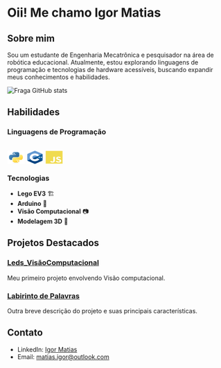 # Oii! Me chamo Igor Matias

## Sobre mim

Sou um estudante de Engenharia Mecatrônica e pesquisador na área de robótica educacional. Atualmente, estou explorando linguagens de programação e tecnologias de hardware acessíveis, buscando expandir meus conhecimentos e habilidades.

![Fraga GitHub stats](https://github-readme-stats.vercel.app/api?username=igorpix&show_icons=true&theme=radical&count_private=true)

## Habilidades

### Linguagens de Programação

<div style="display: inline_block"><br>
  <img align="center" alt="Python" height="30" width="40" src="https://raw.githubusercontent.com/devicons/devicon/master/icons/python/python-original.svg">
  <img align="center" alt="C++" height="30" width="40" src="https://raw.githubusercontent.com/devicons/devicon/master/icons/cplusplus/cplusplus-original.svg">
  <img align="center" alt="JavaScript" height="30" width="40" src="https://raw.githubusercontent.com/devicons/devicon/master/icons/javascript/javascript-plain.svg">
</div>

### Tecnologias

- **Lego EV3** :building_construction:
- **Arduino** :robot:
- **Visão Computacional** :camera:
- **Modelagem 3D** :art:

## Projetos Destacados

### [Leds_VisãoComputacional](https://github.com/igorpix/Leds_VisaoComputacional.git)
Meu primeiro projeto envolvendo Visão computacional.

### [Labirinto de Palavras](https://github.com/igorpix/MeuPrimeiroJogo)
Outra breve descrição do projeto e suas principais características.

## Contato

- LinkedIn: [Igor Matias](linkedin.com/in/igor-matias-05b4b321a)
- Email: matias.igor@outlook.com
